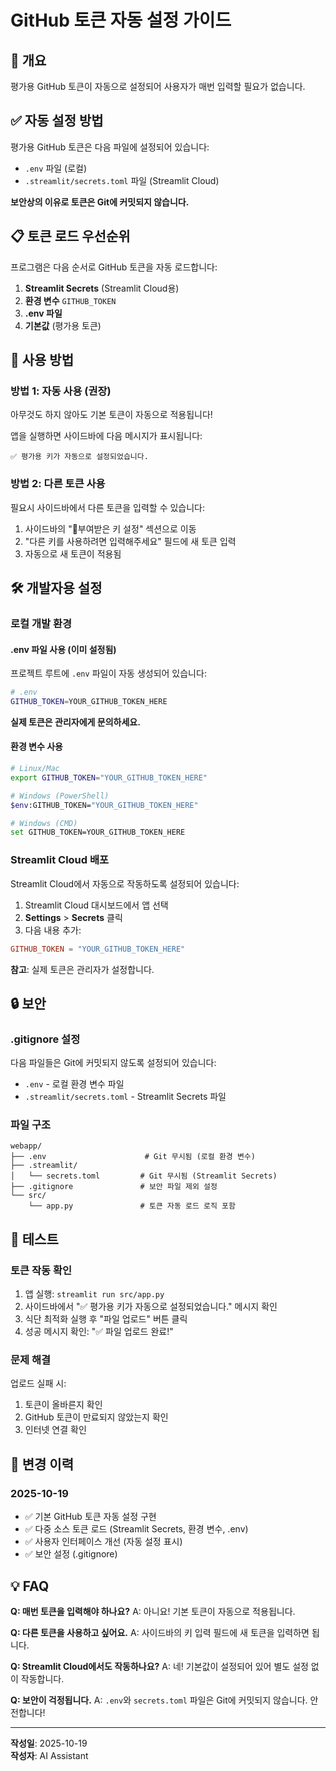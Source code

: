 # GitHub 토큰 자동 설정 가이드

## 🎯 개요
평가용 GitHub 토큰이 자동으로 설정되어 사용자가 매번 입력할 필요가 없습니다.

## ✅ 자동 설정 방법
평가용 GitHub 토큰은 다음 파일에 설정되어 있습니다:
- `.env` 파일 (로컬)
- `.streamlit/secrets.toml` 파일 (Streamlit Cloud)

**보안상의 이유로 토큰은 Git에 커밋되지 않습니다.**

## 📋 토큰 로드 우선순위

프로그램은 다음 순서로 GitHub 토큰을 자동 로드합니다:

1. **Streamlit Secrets** (Streamlit Cloud용)
2. **환경 변수** `GITHUB_TOKEN`
3. **.env 파일**
4. **기본값** (평가용 토큰)

## 🚀 사용 방법

### 방법 1: 자동 사용 (권장)
아무것도 하지 않아도 기본 토큰이 자동으로 적용됩니다!

앱을 실행하면 사이드바에 다음 메시지가 표시됩니다:
```
✅ 평가용 키가 자동으로 설정되었습니다.
```

### 방법 2: 다른 토큰 사용
필요시 사이드바에서 다른 토큰을 입력할 수 있습니다:
1. 사이드바의 "🔑부여받은 키 설정" 섹션으로 이동
2. "다른 키를 사용하려면 입력해주세요" 필드에 새 토큰 입력
3. 자동으로 새 토큰이 적용됨

## 🛠️ 개발자용 설정

### 로컬 개발 환경

#### .env 파일 사용 (이미 설정됨)
프로젝트 루트에 `.env` 파일이 자동 생성되어 있습니다:
```bash
# .env
GITHUB_TOKEN=YOUR_GITHUB_TOKEN_HERE
```

**실제 토큰은 관리자에게 문의하세요.**

#### 환경 변수 사용
```bash
# Linux/Mac
export GITHUB_TOKEN="YOUR_GITHUB_TOKEN_HERE"

# Windows (PowerShell)
$env:GITHUB_TOKEN="YOUR_GITHUB_TOKEN_HERE"

# Windows (CMD)
set GITHUB_TOKEN=YOUR_GITHUB_TOKEN_HERE
```

### Streamlit Cloud 배포

Streamlit Cloud에서 자동으로 작동하도록 설정되어 있습니다:

1. Streamlit Cloud 대시보드에서 앱 선택
2. **Settings** > **Secrets** 클릭
3. 다음 내용 추가:
```toml
GITHUB_TOKEN = "YOUR_GITHUB_TOKEN_HERE"
```

**참고**: 실제 토큰은 관리자가 설정합니다.

## 🔒 보안

### .gitignore 설정
다음 파일들은 Git에 커밋되지 않도록 설정되어 있습니다:
- `.env` - 로컬 환경 변수 파일
- `.streamlit/secrets.toml` - Streamlit Secrets 파일

### 파일 구조
```
webapp/
├── .env                      # Git 무시됨 (로컬 환경 변수)
├── .streamlit/
│   └── secrets.toml         # Git 무시됨 (Streamlit Secrets)
├── .gitignore               # 보안 파일 제외 설정
└── src/
    └── app.py               # 토큰 자동 로드 로직 포함
```

## 🧪 테스트

### 토큰 작동 확인
1. 앱 실행: `streamlit run src/app.py`
2. 사이드바에서 "✅ 평가용 키가 자동으로 설정되었습니다." 메시지 확인
3. 식단 최적화 실행 후 "파일 업로드" 버튼 클릭
4. 성공 메시지 확인: "✅ 파일 업로드 완료!"

### 문제 해결
업로드 실패 시:
1. 토큰이 올바른지 확인
2. GitHub 토큰이 만료되지 않았는지 확인
3. 인터넷 연결 확인

## 📝 변경 이력

### 2025-10-19
- ✅ 기본 GitHub 토큰 자동 설정 구현
- ✅ 다중 소스 토큰 로드 (Streamlit Secrets, 환경 변수, .env)
- ✅ 사용자 인터페이스 개선 (자동 설정 표시)
- ✅ 보안 설정 (.gitignore)

## 💡 FAQ

**Q: 매번 토큰을 입력해야 하나요?**
A: 아니요! 기본 토큰이 자동으로 적용됩니다.

**Q: 다른 토큰을 사용하고 싶어요.**
A: 사이드바의 키 입력 필드에 새 토큰을 입력하면 됩니다.

**Q: Streamlit Cloud에서도 작동하나요?**
A: 네! 기본값이 설정되어 있어 별도 설정 없이 작동합니다.

**Q: 보안이 걱정됩니다.**
A: `.env`와 `secrets.toml` 파일은 Git에 커밋되지 않습니다. 안전합니다!

---

**작성일**: 2025-10-19  
**작성자**: AI Assistant
